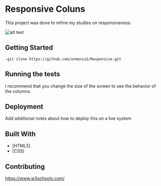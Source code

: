 # Responsive Coluns

This project was done to refine my studies on responsiveness.

![alt text](https://i.imgur.com/gWZf41Z.jpg)

## Getting Started

```
-git clone https://github.com/armenio2/Responsive.git
```

## Running the tests

I recommend that you change the size of the screen to see the behavior of the columns.

## Deployment

Add additional notes about how to deploy this on a live system

## Built With

* [HTML5]
* [CSS]

## Contributing

https://www.w3schools.com/

